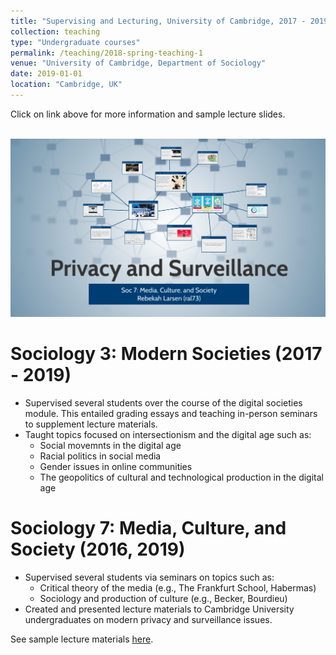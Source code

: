 ```yaml
---
title: "Supervising and Lecturing, University of Cambridge, 2017 - 2019"
collection: teaching
type: "Undergraduate courses"
permalink: /teaching/2018-spring-teaching-1
venue: "University of Cambridge, Department of Sociology"
date: 2019-01-01
location: "Cambridge, UK"
---
```


Click on link above for more information and sample lecture slides.

<br/><img src='/images/privacy-lecture-slide.png'>

Sociology 3: Modern Societies (2017 - 2019)
======

* Supervised several students over the course of the digital societies module. This entailed grading essays and teaching in-person seminars to supplement lecture materials.
* Taught topics focused on intersectionism and the digital age such as:
	* Social movemnts in the digital age
	* Racial politics in social media
	* Gender issues in online communities 
	* The geopolitics of cultural and technological production in the digital age


Sociology 7: Media, Culture, and Society (2016, 2019)
======

* Supervised several students via seminars on topics such as:
	* Critical theory of the media (e.g., The Frankfurt School, Habermas)
	* Sociology and production of culture (e.g., Becker, Bourdieu)
* Created and presented lecture materials to Cambridge University undergraduates on modern privacy and surveillance issues.


See sample lecture materials [here](https://prezi.com/fq1zy3gjdwol/?token=2b7a04e3be31a084e075a3a6e925695f2b285de8fff456e3ed1f9a210ad4215b).







